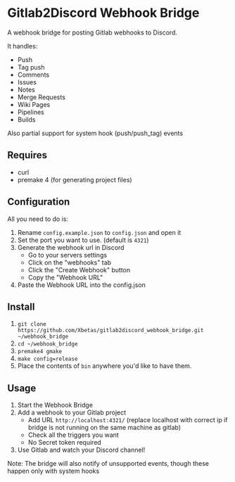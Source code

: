 # Gitlab2Discord Webhook Bridge

A webhook bridge for posting Gitlab webhooks to Discord.

It handles:
+ Push
+ Tag push
+ Comments
+ Issues
+ Notes
+ Merge Requests
+ Wiki Pages
+ Pipelines
+ Builds

Also partial support for system hook (push/push_tag) events

## Requires

+ curl
+ premake 4 (for generating project files)

## Configuration

All you need to do is:

1. Rename `config.example.json` to `config.json` and open it
1. Set the port you want to use. (default is `4321`)
1. Generate the webhook url in Discord
	+ Go to your servers settings
	+ Click on the "webhooks" tab
	+ Click the "Create Webhook" button
	+ Copy the "Webhook URL"
1. Paste the Webhook URL into the config.json

## Install

1. `git clone https://github.com/Xbetas/gitlab2discord_webhook_bridge.git ~/webhook_bridge`
1. `cd ~/webhook_bridge`
1. `premake4 gmake`
1. `make config=release`
1. Place the contents of `bin` anywhere you'd like to have them.

## Usage

1. Start the Webhook Bridge
1. Add a webhook to your Gitlab project
	+ Add URL `http://localhost:4321/` (replace localhost with correct ip if bridge is not running on the same machine as gitlab)
	+ Check all the triggers you want
	+ No Secret token required
1. Use Gitlab and watch your Discord channel!

Note: The bridge will also notify of unsupported events, though these happen only with system hooks
